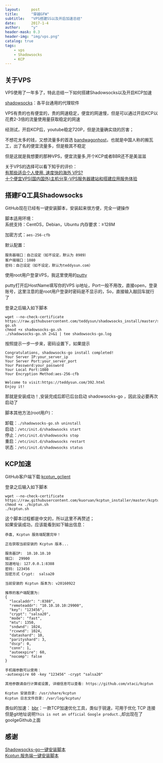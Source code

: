 ```yaml
---
layout:     post
title:      "穿越GFW"
subtitle:   "VPS搭建SS以及开启加速总结"
date:       2017-1-4
author:     "y"
header-mask: 0.3
header-img: "img/vps.png"
catalog: true
tags:
    - vps
    - Shadowsocks
    - KCP
---
```


## 关于VPS

VPS使用了一年多了，特此总结一下如何搭建Shadowsocks以及开启KCP加速<br>

[shadowsocks](https://github.com/shadowsocks)：各平台通用的代理软件<br>

VPS有贵的也有便宜的，贵的网速稳定，便宜的网速慢，但是可以通过开启KCP以花费2-3倍的流量使用量获取稳定的网速<br>

经测试，开启KCP后，youtube稳定720P，但是流量确实烧的厉害；<br>

不想花太多的钱，又想流量多的首选 [bandwagonhost](http://bandwagonhost.com/)，也就是中国人称的搬瓦工，出了名的便宜流量多，但是极其不稳定<br>

但是这就是我想要的那种VPS，便宜流量多,开个KCP或者BBR还不是美滋滋<br>

关于VPS的选择可以看下知乎的评价：<br>
[有那些适合个人使用, 速度快的海外 VPS?](https://www.zhihu.com/question/20784987)<br>
[十个便宜VPS(国内国外)主机分享-VPS服务器建站和搭建应用服务体验](https://zhuanlan.zhihu.com/p/21872685)<br>

## 搭建FQ工具Shadowsocks


GitHub现在已经有一键安装脚本，安装起来很方便，完全一键操作<br>

脚本适用环境：<br>
	系统支持：CentOS，Debian，Ubuntu 
	内存要求：≥128M 

加密方式：`aes-256-cfb `<br>

默认配置：<br>

	服务器端口：自己设定（如不设定，默认为 8989）
	客户端端口：1080
	密码：自己设定（如不设定，默认为teddysun.com）
	
使用root用户登录VPS，我这里使用的[putty](http://www.putty.org/)<br>

putty打开后HostName填写你的VPS ip地址，Port一般不用改，直接open，登录账号，这里注意的是root用户登录时密码是不显示的，So，直接输入敲回车就行了<br>

登录之后输入如下脚本

	
	wget --no-check-certificate https://raw.githubusercontent.com/teddysun/shadowsocks_install/master/shadowsocks-go.sh
	chmod +x shadowsocks-go.sh
	./shadowsocks-go.sh 2>&1 | tee shadowsocks-go.log

按照提示一步一步来，密码设置下，如果提示
	
	Congratulations, shadowsocks-go install completed!
	Your Server IP:your_server_ip
	Your Server Port:your_server_port
	Your Password:your_password
	Your Local Port:1080
	Your Encryption Method:aes-256-cfb
	
	Welcome to visit:https://teddysun.com/392.html
	Enjoy it!

那就是安装成功！,安装完成后即已后台启动 shadowsocks-go ，因此没必要再次启动了<br>

脚本其他方法(root用户)：<br>

卸载：`./shadowsocks-go.sh uninstall`<br>
启动：`/etc/init.d/shadowsocks start`<br>
停止：`/etc/init.d/shadowsocks stop`<br>
重启：`/etc/init.d/shadowsocks restart`<br>
状态：`/etc/init.d/shadowsocks status`<br>
	

## KCP加速

GitHub客户端下载:[kcptun_gclient](https://github.com/dfdragon/kcptun_gclient)<br>

登录之后输入如下脚本

	wget --no-check-certificate https://raw.githubusercontent.com/kuoruan/kcptun_installer/master/kcptun.sh
	chmod +x ./kcptun.sh
	./kcptun.sh


这个脚本过程都是中文的，所以这里不再赘述；<br>
如果安装成功，应该能看到如下输出信息：


	恭喜, Kcptun 服务端配置完毕！
	 
	正在获取当前安装的 Kcptun 版本...
	 
	服务器IP:  10.10.10.10
	端口:  29900
	加速地址: 127.0.0.1:8388
	密码: 123456
	加密方式 Crypt:  salsa20
	 
	当前安装的 Kcptun 版本为: v20160922
	 
	推荐的客户端配置为: 
	{
	  "localaddr": ":8388",
	  "remoteaddr": "10.10.10.10:29900",
	  "key": "123456",
	  "crypt": "salsa20",
	  "mode": "fast",
	  "mtu": 1350,
	  "sndwnd": 1024,
	  "rcvwnd": 1024,
	  "datashard": 10,
	  "parityshard": 3,
	  "dscp": 0,
	  "conn": 1,
	  "autoexpire": 60,
	  "nocomp": false
	}
	 
	手机端参数可以使用：
	-autoexpire 60 -key "123456" -crypt "salsa20"
	 
	其他参数请自行计算或设置, 详细信息可以查看: https://github.com/xtaci/kcptun
	 
	Kcptun 安装目录: /usr/share/kcptun
	Kcptun 日志文件目录: /var/log/kcptun/

类似的加速：
[bbr](https://github.com/google/bbr)：一款TCP加速优化工具，类似于锐速，可用于优化 TCP 连接<br>
但是git地址说明`This is not an official Google product.`,却出现在了goolgeGithub上面<br>



## 感谢

[Shadowsocks-go一键安装脚本](https://teddysun.com/392.html)<br>
[Kcptun 服务端一键安装脚本](https://blog.kuoruan.com/110.html)



